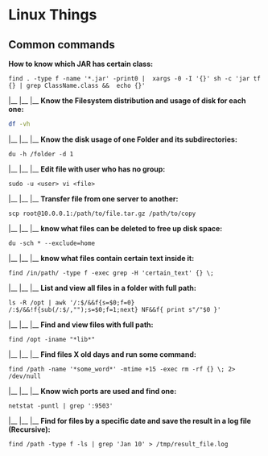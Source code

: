 # Linux Things

## Common commands

**How to know which JAR has certain class:**
```shell
find . -type f -name '*.jar' -print0 |  xargs -0 -I '{}' sh -c 'jar tf {} | grep ClassName.class &&  echo {}'
```
|__
|__
|__
**Know the __Filesystem__ distribution and usage of disk for each one:**
```bash
df -vh
```
|__
|__
|__
**Know the disk usage of one __Folder__ and its subdirectories:**
```
du -h /folder -d 1
```
|__
|__
|__
**Edit file with user who has no group:**
```
sudo -u <user> vi <file>
```
|__
|__
|__
**Transfer file from one server to another:**
```
scp root@10.0.0.1:/path/to/file.tar.gz /path/to/copy
```
|__
|__
|__
**know what files can be deleted to free up disk space:**
```
du -sch * --exclude=home
```
|__
|__
|__
**know what files contain certain text inside it:**
```
find /in/path/ -type f -exec grep -H 'certain_text' {} \;
```
|__
|__
|__
**List and view all files in a folder with full path:**
```
ls -R /opt | awk '/:$/&&f{s=$0;f=0} /:$/&&!f{sub(/:$/,"");s=$0;f=1;next} NF&&f{ print s"/"$0 }'
```
|__
|__
|__ 
**Find and view files with full path:**
```
find /opt -iname "*lib*"
```
|__
|__
|__
**Find files X old days and run some command:**
```
find /path -name '*some_word*' -mtime +15 -exec rm -rf {} \; 2> /dev/null
```
|__
|__
|__
**Know wich ports are used and find one:**
```
netstat -puntl | grep ':9503'
```
|__
|__
|__
**Find for files by a specific date and save the result in a log file (Recursive):**
```
find /path -type f -ls | grep 'Jan 10' > /tmp/result_file.log
```
